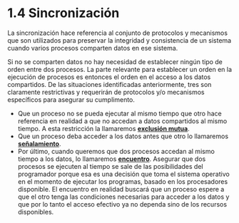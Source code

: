 # 1.4 Sincronización

La sincronización hace referencia al conjunto de protocolos y mecanismos que son utilizados para preservar la integridad y consistencia de un sistema cuando varios procesos comparten datos en ese sistema.

Si no se comparten datos no hay necesidad de establecer ningún tipo de orden entre dos procesos. La parte relevante para establecer un orden en la ejecución de procesos es entonces el orden en el acceso a los datos compartidos. De las situaciones identificadas anteriormente, tres son claramente restrictivas y requerirán de protocolos y/o mecanismos específicos para asegurar su cumplimento.
  - Que un proceso no se pueda ejecutar al mismo tiempo que otro hace referencia en realidad a que no accedan a datos compartidos al mismo tiempo. A esta restricción la llamaremos [**exclusión mutua**](https://github.com/jjosorioc/Apuntes-Infraestructura-Computacional/tree/master/src/lecturas/sincronizacion/monitores).
  - Que un proceso deba acceder a los datos antes que otro lo llamaremos [**señalamiento**](https://github.com/jjosorioc/Apuntes-Infraestructura-Computacional/tree/master/src/lecturas/sincronizacion/eventos).
  - Por último, cuando queremos que dos procesos accedan al mismo tiempo a los datos, lo llamaremos [**encuentro**](https://github.com/jjosorioc/Apuntes-Infraestructura-Computacional/tree/master/src/lecturas/sincronizacion/barreras). Asegurar que dos procesos se ejecuten al tiempo se sale de las posibilidades del programador porque esa es una decisión que toma el sistema operativo en el momento de ejecutar los programas, basado en los procesadores disponible. El encuentro en realidad buscará que un proceso espere a que el otro tenga las condiciones necesarias para acceder a los datos y que por lo tanto el acceso efectivo ya no dependa sino de los recursos disponibles.
